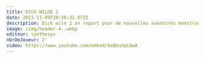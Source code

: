 ```yaml
---
title: DICK WILDE 2
date: 2021-11-09T10:20:31.072Z
description: Dick wile 2 on repart pour de nouvelles aventures monstrueuses et amusante
image: /img/header-4-.webp
editeur: synthesys
nbrDeJoueur: 2'
video: https://www.youtube.com/embed/6xBbutpLbwA
---
```

